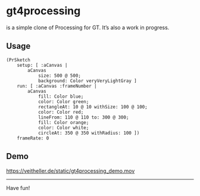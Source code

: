 # gt4processing

is a simple clone of Processing for GT. It’s also a work in progress.

## Usage

```smalltalk
(PrSketch	setup: [ :aCanvas | 		aCanvas			size: 500 @ 500;			background: Color veryVeryLightGray ]	run: [ :aCanvas :frameNumber | 		aCanvas			fill: Color blue;			color: Color green;			rectangleAt: 10 @ 10 withSize: 100 @ 100;			color: Color red;			lineFrom: 110 @ 110 to: 300 @ 300;			fill: Color orange;			color: Color white;			circleAt: 350 @ 350 withRadius: 100 ])	frameRate: 0
```

## Demo

https://veitheller.de/static/gt4processing_demo.mov

<hr/>

Have fun!